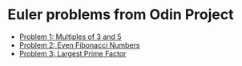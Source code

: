 # Euler problems from Odin Project

 
- [Problem 1: Multiples of 3 and 5 ](http://projecteuler.net/problem=1)
- [Problem 2: Even Fibonacci Numbers](http://projecteuler.net/problem=2)
- [Problem 3: Largest Prime Factor](http://projecteuler.net/problem=3)